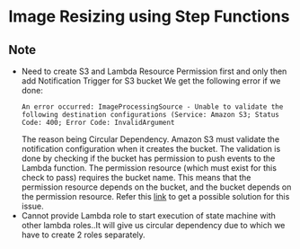 # Image Resizing using Step Functions

## Note

- Need to create S3 and Lambda Resource Permission first and only then add Notification Trigger for S3 bucket
  We get the following error if we done: 
  ``` 
  An error occurred: ImageProcessingSource - Unable to validate the following destination configurations (Service: Amazon S3; Status Code: 400; Error Code: InvalidArgument
  ```
  The reason being Circular Dependency. Amazon S3 must validate the notification configuration when it creates the bucket. The validation is done by checking if the bucket has permission to push events to the Lambda function. The permission resource (which must exist for this check to pass) requires the bucket name. This means that the permission resource depends on the bucket, and the bucket depends on the permission resource.
  Refer this [link](https://aws.amazon.com/premiumsupport/knowledge-center/unable-validate-circular-dependency-cloudformation/) to get a possible solution for this issue.
- Cannot provide Lambda role to start execution of state machine with other lambda roles..It will give us circular dependency due to which we have to create 2 roles separately.